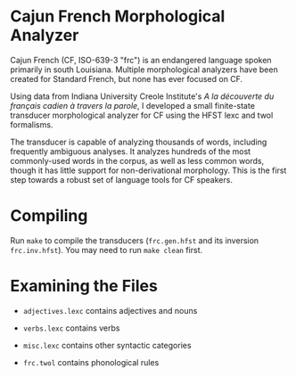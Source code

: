 # Cajun French Morphological Analyzer

Cajun French (CF, ISO-639-3 "frc") is an endangered language spoken primarily in south Louisiana. Multiple morphological analyzers have been created for Standard French, but none has ever focused on CF.

Using data from Indiana University Creole Institute's *A la découverte du français cadien à travers la parole*, I developed a small finite-state transducer morphological analyzer for CF using the HFST lexc and twol formalisms.

The transducer is capable of analyzing thousands of words, including frequently ambiguous analyses. It analyzes hundreds of the most commonly-used words in the corpus, as well as less common words, though it has little support for non-derivational morphology. This is the first step towards a robust set of language tools for CF speakers.

# Compiling

Run `make` to compile the transducers (`frc.gen.hfst` and its inversion `frc.inv.hfst`). You may need to run `make clean` first.

# Examining the Files

- `adjectives.lexc` contains adjectives and nouns

- `verbs.lexc` contains verbs

- `misc.lexc` contains other syntactic categories

- `frc.twol` contains phonological rules
